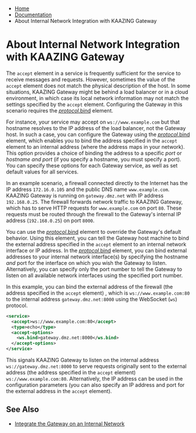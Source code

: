 -   [Home](../../index.md)
-   [Documentation](../index.md)
-   About Internal Network Integration with KAAZING Gateway

About Internal Network Integration with KAAZING Gateway 
===========================================================================================================================

The `accept` element in a service is frequently sufficient for the service to receive messages and requests. However, sometimes the value of the `accept` element does not match the physical description of the host. In some situations, KAAZING Gateway might be behind a load balancer or in a cloud environment, in which case its local network information may not match the settings specified by the `accept` element. Configuring the Gateway in this scenario requires the [*protocol*.bind](../admin-reference/r_conf_service.md#protocolbind) element.

For instance, your service may accept on `ws://www.example.com` but that hostname resolves to the IP address of the load balancer, not the Gateway host. In such a case, you can configure the Gateway using the [*protocol*.bind](../admin-reference/r_conf_service.md#protocolbind) element, which enables you to bind the address specified in the `accept` element to an internal address (where the address maps in your network). This option provides a choice of binding the address to a specific *port* or *hostname and port* (if you specify a hostname, you must specify a port). You can specify these options for each Gateway service, as well as set default values for all services.

In an example scenario, a firewall connected directly to the Internet has the IP address `172.16.0.105` and the public DNS name `www.example.com`. KAAZING Gateway is running on `gateway.dmz.net` with IP address `192.168.0.25`. The firewall forwards network traffic to KAAZING Gateway, which has to serve HTTP requests for `www.example.com` on port `80`. These requests must be routed through the firewall to the Gateway's internal IP address (`192.168.0.25`) on port `8000`.

You can use the [*protocol*.bind](../admin-reference/r_conf_service.md#protocolbind) element to override the Gateway's default behavior. Using this element, you can tell the Gateway host machine to bind the external address specified in the `accept` element to an internal network interface or IP address. In the [*protocol*.bind](../admin-reference/r_conf_service.md#protocolbind) element, you can bind external addresses to your internal network interface(s) by specifying the hostname *and* port for the interface on which you wish the Gateway to listen. Alternatively, you can specify only the port number to tell the Gateway to listen on all available network interfaces using the specified port number.

In this example, you can bind the external address of the firewall (the address specified in the `accept` element) , which is `ws://www.example.com:80` to the internal address `gateway.dmz.net:8000` using the WebSocket (`ws`) protocol.

``` xml
<service>
  <accept>ws://www.example.com:80</accept>
  <type>echo</type>
  <accept-options>  
    <ws.bind>gateway.dmz.net:8000</ws.bind>
  </accept-options>
</service>
```

This signals KAAZING Gateway to listen on the internal address `ws://gateway.dmz.net:8000` to serve requests originally sent to the external address (the address specified in the `accept` element) `ws://www.example.com:80`. Alternatively, the IP address can be used in the configuration parameters (you can also specify an IP address and port for the external address in the `accept` element).

See Also
--------

-   [Integrate the Gateway on an Internal Network](p_network_addresses.md)
